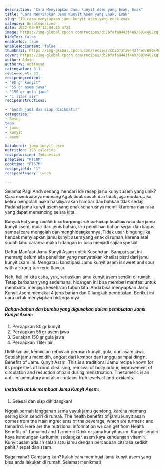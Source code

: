 ```yaml
---
description: "Cara Menyiapkan Jamu Kunyit Asem yang Enak, Enak"
title: "Cara Menyiapkan Jamu Kunyit Asem yang Enak, Enak"
slug: 919-cara-menyiapkan-jamu-kunyit-asem-yang-enak-enak
category: Uncategorized
date: 2022-08-07T13:04:15.472Z
image: https://img-global.cpcdn.com/recipes/cb2bfafa9443f4e9/680x482cq70/jamu-kunyit-asem-foto-resep-utama.jpg
hideToc: false
enableToc: true
enableTocContent: false
thumbnail: https://img-global.cpcdn.com/recipes/cb2bfafa9443f4e9/680x482cq70/jamu-kunyit-asem-foto-resep-utama.jpg
cover: https://img-global.cpcdn.com/recipes/cb2bfafa9443f4e9/680x482cq70/jamu-kunyit-asem-foto-resep-utama.jpg
author: Admin
authorAv: notfound
ratingvalue: 3.1
reviewcount: 22
recipeingredient:
- "80 gr kunyit"
- "55 gr asem jawa"
- "150 gr gula jawa"
- "1 liter air"
recipeinstructions:

- "Sudah jadi dan siap dinikmati!"
categories:
- Resep
tags:
- jamu
- kunyit
- asem

katakunci: jamu kunyit asem 
nutrition: 196 calories
recipecuisine: Indonesian
preptime: "PT10M"
cooktime: "PT57M"
recipeyield: "1"
recipecategory: Lunch

---
```



Selamat Pagi Anda sedang mencari ide resep jamu kunyit asem yang unik? Cara membuatnya memang Agak tidak susah dan tidak juga mudah. Jika keliru mengolah maka hasilnya akan hambar dan bahkan tidak sedap. Padahal jamu kunyit asem yang enak seharusnya memiliki aroma dan rasa yang dapat memancing selera kita.


Banyak hal yang sedikit bisa berpengaruh terhadap kualitas rasa dari jamu kunyit asem, mulai dari jenis bahan, lalu pemilihan bahan segar dan bagus, sampai cara mengolah dan menghidangkannya. Tidak usah bingung jika hendak menyiapkan jamu kunyit asem yang enak di rumah, karena asal sudah tahu caranya maka hidangan ini bisa menjadi sajian spesial.

Daftar Manfaat Jamu Kunyit Asam untuk Kesehatan. Sampai saat ini memang belum ada penelitian yang menyatakan khasiat pasti dari jamu kunyit asam ini. Mengatasi konstipasi Jamu kunyit asam is sweet and sour with a strong turmeric flavour.


Nah, kali ini kita coba, yuk, variasikan jamu kunyit asem sendiri di rumah. Tetap berbahan yang sederhana, hidangan ini bisa memberi manfaat untuk membantu menjaga kesehatan tubuh kita. Anda bisa menyiapkan Jamu Kunyit Asem memakai 4 jenis bahan dan 0 langkah pembuatan. Berikut ini cara untuk menyiapkan hidangannya.

<!--inarticleads1-->

##### Bahan-bahan dan bumbu yang digunakan dalam pembuatan Jamu Kunyit Asem:

1. Persiapkan 80 gr kunyit
1. Persiapkan 55 gr asem jawa
1. Gunakan 150 gr gula jawa
1. Persiapkan 1 liter air


Didihkan air, kemudian rebus air perasan kunyit, gula, dan asam jawa. Setelah jamu mendidih, angkat dari kompor dan tunggu sampai dingin. Benefits of Jamu Kunyit Asam: This is a traditional Jamu recipe known for its properties of blood cleansing, removal of body odour, improvement of circulation and reduction of pain during menstruation. The tumeric is an anti-inflammatory and also contains high levels of anti-oxidants. 

<!--inarticleads2-->

##### Instruksi untuk membuat Jamu Kunyit Asem:


1. Selesai dan siap dihidangkan!

Nggak pernah langganan sama yayuk jamu gendong, karena memang sering bikin sendiri di rumah. The health benefits of jamu kunyit asam comes from the main ingredients of the beverage, which are turmeric and tamarind. Here are the nutritional information we can get from Health Benefits of Tamarind and Turmeric Drink or jamu kunyit asam. Kunyit sendiri kaya kandungan kurkumin, sedangkan asem kaya kandungan vitamin. Kunyit asam adalah salah satu jamu dengan perpaduan citarasa sedikit pahit / sepat dan asam. 

Bagaimana? Gampang kan? Itulah cara membuat jamu kunyit asem yang bisa anda lakukan di rumah. Selamat menikmati
